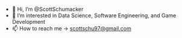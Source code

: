 - 👋 Hi, I’m @ScottSchumacker
- 👀 I’m interested in Data Science, Software Engineering, and Game Development
- 📫 How to reach me -> scottschu97@gmail.com

<!---
ScottSchumacker/ScottSchumacker is a ✨ special ✨ repository because its `README.md` (this file) appears on your GitHub profile.
You can click the Preview link to take a look at your changes.
--->
